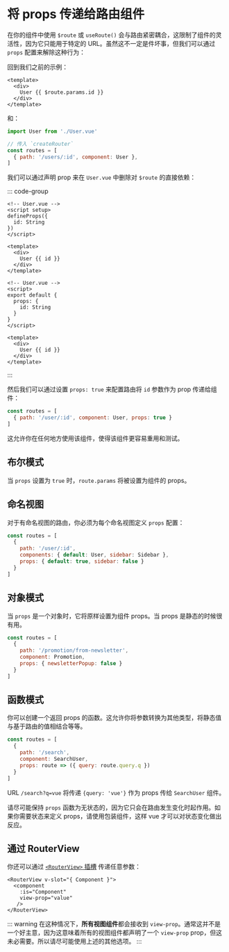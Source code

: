 # 将 props 传递给路由组件

<VueSchoolLink
  href="https://vueschool.io/lessons/route-props"
  title="Learn how to pass props to route components"
/>

在你的组件中使用 `$route` 或 `useRoute()` 会与路由紧密耦合，这限制了组件的灵活性，因为它只能用于特定的 URL。虽然这不一定是件坏事，但我们可以通过 `props` 配置来解除这种行为：

回到我们之前的示例：

```vue [User.vue]
<template>
  <div>
    User {{ $route.params.id }}
  </div>
</template>
```

和：

```js
import User from './User.vue'

// 传入 `createRouter`
const routes = [
  { path: '/users/:id', component: User },
]
```

我们可以通过声明 prop 来在 `User.vue` 中删除对 `$route` 的直接依赖：

::: code-group

```vue [Composition API]
<!-- User.vue -->
<script setup>
defineProps({
  id: String
})
</script>

<template>
  <div>
    User {{ id }}
  </div>
</template>
```

```vue [Options API]
<!-- User.vue -->
<script>
export default {
  props: {
    id: String
  }
}
</script>

<template>
  <div>
    User {{ id }}
  </div>
</template>
```

:::

然后我们可以通过设置 `props: true` 来配置路由将 `id` 参数作为 prop 传递给组件：

```js
const routes = [
  { path: '/user/:id', component: User, props: true }
]
```

这允许你在任何地方使用该组件，使得该组件更容易重用和测试。

## 布尔模式

当 `props` 设置为 `true` 时，`route.params` 将被设置为组件的 props。

## 命名视图

对于有命名视图的路由，你必须为每个命名视图定义 `props` 配置：

```js
const routes = [
  {
    path: '/user/:id',
    components: { default: User, sidebar: Sidebar },
    props: { default: true, sidebar: false }
  }
]
```

## 对象模式

当 `props` 是一个对象时，它将原样设置为组件 props。当 props 是静态的时候很有用。

```js
const routes = [
  {
    path: '/promotion/from-newsletter',
    component: Promotion,
    props: { newsletterPopup: false }
  }
]
```

## 函数模式

你可以创建一个返回 props 的函数。这允许你将参数转换为其他类型，将静态值与基于路由的值相结合等等。

```js
const routes = [
  {
    path: '/search',
    component: SearchUser,
    props: route => ({ query: route.query.q })
  }
]
```

URL `/search?q=vue` 将传递 `{query: 'vue'}` 作为 props 传给 `SearchUser` 组件。

请尽可能保持 `props` 函数为无状态的，因为它只会在路由发生变化时起作用。如果你需要状态来定义 props，请使用包装组件，这样 vue 才可以对状态变化做出反应。

## 通过 RouterView

你还可以通过 [`<RouterView>` 插槽](../advanced/router-view-slot) 传递任意参数：

```vue-html
<RouterView v-slot="{ Component }">
  <component
    :is="Component"
    view-prop="value"
   />
</RouterView>
```

::: warning
在这种情况下，**所有视图组件**都会接收到 `view-prop`。通常这并不是一个好主意，因为这意味着所有的视图组件都声明了一个 `view-prop` prop，但这未必需要。所以请尽可能使用上述的其他选项。
:::

<RuleKitLink />
